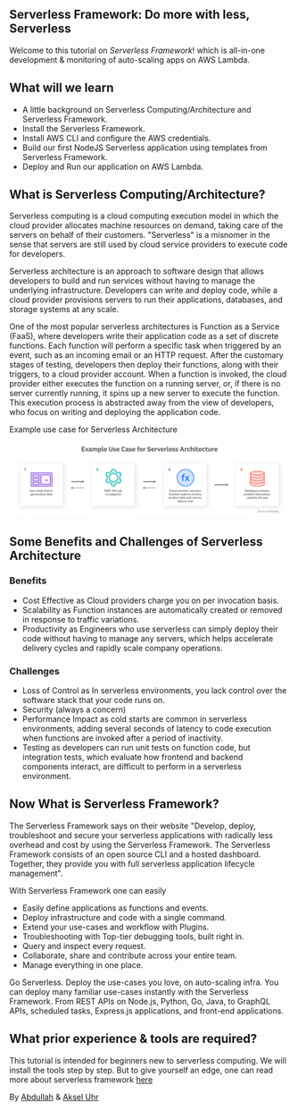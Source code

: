 ## Serverless Framework: Do more with less, Serverless

Welcome to this tutorial on *Serverless Framework*! which is all-in-one development & monitoring of auto-scaling apps on AWS Lambda.

## What will we learn

- A little background on Serverless Computing/Architecture and Serverless Framework.
- Install the Serverless Framework.
- Install AWS CLI and configure the AWS credentials.
- Build our first NodeJS Serverless application using templates from Serverless Framework.
- Deploy and Run our application on AWS Lambda.

## What is Serverless Computing/Architecture?
Serverless computing is a cloud computing execution model in which the cloud provider allocates machine resources on demand, taking care of the servers on behalf of their customers. "Serverless" is a misnomer in the sense that servers are still used by cloud service providers to execute code for developers.

Serverless architecture is an approach to software design that allows developers to build and run services without having to manage the underlying infrastructure. Developers can write and deploy code, while a cloud provider provisions servers to run their applications, databases, and storage systems at any scale.

One of the most popular serverless architectures is Function as a Service (FaaS), where developers write their application code as a set of discrete functions. Each function will perform a specific task when triggered by an event, such as an incoming email or an HTTP request. After the customary stages of testing, developers then deploy their functions, along with their triggers, to a cloud provider account. When a function is invoked, the cloud provider either executes the function on a running server, or, if there is no server currently running, it spins up a new server to execute the function. This execution process is abstracted away from the view of developers, who focus on writing and deploying the application code.

Example use case for Serverless Architecture
![serverless](https://github.com/Abdullah1428/katacoda-scenarios/blob/main/assets/serverless.png?raw=true)

## Some Benefits and Challenges of Serverless Architecture
### Benefits
- Cost Effective as Cloud providers charge you on per invocation basis.
- Scalability as Function instances are automatically created or removed in response to traffic variations.
- Productivity as Engineers who use serverless can simply deploy their code without having to manage any servers, which helps accelerate delivery cycles and rapidly scale company operations.
### Challenges
- Loss of Control as In serverless environments, you lack control over the software stack that your code runs on.
- Security (always a concern)
- Performance Impact as cold starts are common in serverless environments, adding several seconds of latency to code execution when functions are invoked after a period of inactivity.
- Testing as developers can run unit tests on function code, but integration tests, which evaluate how frontend and backend components interact, are difficult to perform in a serverless environment.
## Now What is Serverless Framework?
The Serverless Framework says on their website "Develop, deploy, troubleshoot and secure your serverless applications with radically less overhead and cost by using the Serverless Framework. The Serverless Framework consists of an open source CLI and a hosted dashboard. Together, they provide you with full serverless application lifecycle management".

With Serverless Framework one can easily
- Easily define applications as functions and events.
- Deploy infrastructure and code with a single command.
- Extend your use-cases and workflow with Plugins.
- Troubleshooting with Top-tier debugging tools, built right in.
- Query and inspect every request.
- Collaborate, share and contribute across your entire team.
- Manage everything in one place.

Go Serverless. Deploy the use-cases you love, on auto-scaling infra.
You can deploy many familiar use-cases instantly with the Serverless Framework. From REST APIs on Node.js, Python, Go, Java, to GraphQL APIs, scheduled tasks, Express.js applications, and front-end applications.

## What prior experience & tools are required?
This tutorial is intended for beginners new to serverless computing. We will install the tools step by step. But to give
yourself an edge, one can read more about serverless framework [here](https://www.serverless.com/)

By [Abdullah](https://github.com/Abdullah1428) & [Aksel Uhr](https://github.com/Akseluhr)